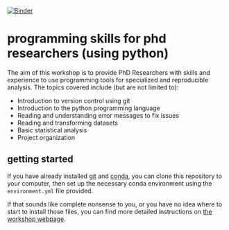 [![Binder](https://mybinder.org/badge_logo.svg)](https://mybinder.org/v2/gh/iamdonovan/intro-to-python)

# programming skills for phd researchers (using python)

The aim of this workshop is to provide PhD Researchers with skills and experience to use programming tools for 
specialized and reproducible analysis. The topics covered include (but are not limited to):

- Introduction to version control using git
- Introduction to the python programming language
- Reading and understanding error messages to fix issues
- Reading and transforming datasets
- Basic statistical analysis
- Project organization

## getting started

If you have already installed [git](https://git-scm.com/) and [conda](https://docs.conda.io/en/latest/), you can clone
this repository to your computer, then set up the necessary conda environment using the `environment.yml` file provided.

If that sounds like complete nonsense to you, or you have no idea where to start to install those files, you can find
more detailed instructions on [the workshop webpage](https://iamdonovan.github.io/teaching/python-programming).
